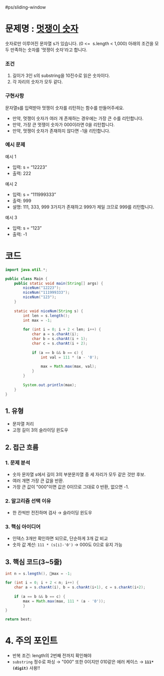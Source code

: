 #ps/sliding-window 
# 문제명 : [멋쟁이 숫자](https://toss.im/career/article/next-developer-2023-sample-questions)

숫자로만 이루어진 문자열 s가 있습니다. (0 <=  s.length < 1,000) 아래의 조건을 모두 만족하는 숫자를 '멋쟁이 숫자'라고 합니다.
### 조건
1. 길이가 3인 s의 substring을 10진수로 읽은 숫자이다.
2. 각 자리의 숫자가 모두 같다.
### 구현사항
문자열s를 입력받아 멋쟁이 숫자를 리턴하는 함수를 만들어주세요.
- 만약, 멋쟁이 숫자가 여러 개 존재하는 경우에는 가장 큰 수를 리턴합니다.
- 만약, 가장 큰 멋쟁이 숫자가 000이라면 0을 리턴합니다.
- 만약, 멋쟁이 숫자가 존재하지 않다면 -1을 리턴합니다.
### 예시 문제

예시 1
- 입력: s = “12223”
- 출력: 222

예시 2
- 입력: s = “111999333”
- 출력: 999
- 설명: 111, 333, 999 3가지가 존재하고 999가 제일 크므로 999를 리턴합니다.

예시 3
- 입력: s = “123”
- 출력: -1

# 코드
```java
import java.util.*;

public class Main {
    public static void main(String[] args) {
        niceNum("12223");
        niceNum("111999333");
        niceNum("123");
    }
    
    static void niceNum(String s) {
        int len = s.length();
        int max = -1;
        
        for (int i = 0; i + 2 < len; i++) {
            char a = s.charAt(i);
            char b = s.charAt(i + 1);
            char c = s.charAt(i + 2);
            
            if (a == b && b == c) {
                int val = 111 * (a - '0');
                
                max = Math.max(max, val);
            }
        }
        
        System.out.println(max);
    }
}
```

## 1. 유형
- 문자열 처리
- 고정 길이 3의 슬라이딩 윈도우
## 2. 접근 흐름
### 1. 문제 분석
- 숫자 문자열 s에서 길이 3의 부분문자열 중 세 자리가 모두 같은 것만 후보.
- 여러 개면 가장 큰 값을 반환.
- 가장 큰 값이 "000"이면 값은 0이므로 그대로 0 반환, 없으면 -1.
### 2. 알고리즘 선택 이유
- 한 칸씩만 전진하며 검사 → 슬라이딩 윈도우
### 3. 핵심 아이디어
- 인덱스 3개만 확인하면 되므로, 단순하게 3개 값 비교
- 숫자 값 계산: `111 * (s[i]-'0')` → 000도 0으로 유지 가능
## 3. 핵심 코드(3~5줄)

```java
int n = s.length(), max = -1;

for (int i = 0; i + 2 < n; i++) {
    char a = s.charAt(i), b = s.charAt(i+1), c = s.charAt(i+2);
    
    if (a == b && b == c) {
	    max = Math.max(max, 111 * (a - '0'));
		}
}

return best;
```

# **4. 주의 포인트**

- 반복 조건: length의 2번째 전까지 확인해야
- `substring` 정수로 파싱 → "000" 또한 0이지만 010같은 에러 케이스  → **`111*(digit)`** 사용!!